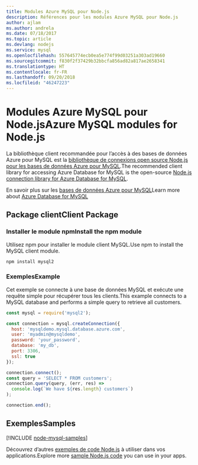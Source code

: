 ```yaml
---
title: Modules Azure MySQL pour Node.js
description: Références pour les modules Azure MySQL pour Node.js
author: ajlam
ms.author: andrela
ms.date: 07/18/2017
ms.topic: article
ms.devlang: nodejs
ms.service: mysql
ms.openlocfilehash: 557645774ecb0ea5e774f99d03251a303ad19660
ms.sourcegitcommit: f830f2f37429b32bbcfa856ad82a817ae2658341
ms.translationtype: HT
ms.contentlocale: fr-FR
ms.lasthandoff: 09/20/2018
ms.locfileid: "46247223"
---
```

# <a name="azure-mysql-modules-for-nodejs"></a><span data-ttu-id="2f828-103">Modules Azure MySQL pour Node.js</span><span class="sxs-lookup"><span data-stu-id="2f828-103">Azure MySQL modules for Node.js</span></span>

<span data-ttu-id="2f828-104">La bibliothèque client recommandée pour l’accès à des bases de données Azure pour MySQL est la [bibliothèque de connexions open source Node.js pour les bases de données Azure pour MySQL](https://github.com/sidorares/node-mysql2).</span><span class="sxs-lookup"><span data-stu-id="2f828-104">The recommended client library for accessing Azure Database for MySQL is the open-source [Node.js connection library for Azure Database for MySQL](https://github.com/sidorares/node-mysql2).</span></span> 

<span data-ttu-id="2f828-105">En savoir plus sur les [bases de données Azure pour MySQL](https://docs.microsoft.com/azure/MySQL/)</span><span class="sxs-lookup"><span data-stu-id="2f828-105">Learn more about [Azure Database for MySQL](https://docs.microsoft.com/azure/MySQL/)</span></span>

## <a name="client-package"></a><span data-ttu-id="2f828-106">Package client</span><span class="sxs-lookup"><span data-stu-id="2f828-106">Client Package</span></span>

### <a name="install-the-npm-module"></a><span data-ttu-id="2f828-107">Installer le module npm</span><span class="sxs-lookup"><span data-stu-id="2f828-107">Install the npm module</span></span>

<span data-ttu-id="2f828-108">Utilisez npm pour installer le module client MySQL.</span><span class="sxs-lookup"><span data-stu-id="2f828-108">Use npm to install the MySQL client module.</span></span>

```bash
npm install mysql2
```   

### <a name="example"></a><span data-ttu-id="2f828-109">Exemples</span><span class="sxs-lookup"><span data-stu-id="2f828-109">Example</span></span>

<span data-ttu-id="2f828-110">Cet exemple se connecte à une base de données MySQL et exécute une requête simple pour récupérer tous les clients.</span><span class="sxs-lookup"><span data-stu-id="2f828-110">This example connects to a MySQL database and performs a simple query to retrieve all customers.</span></span>

```javascript
const mysql = require('mysql2');

const connection = mysql.createConnection({
  host: 'mysqldemo.mysql.database.azure.com',
  user: 'myadmin@mysqldemo',
  password: 'your_password',
  database: 'my_db',
  port: 3306,
  ssl: true
});

connection.connect();
const query = 'SELECT * FROM customers';
connection.query(query, (err, res) =>
  console.log(`We have ${res.length} customers`)
);

connection.end();
```

## <a name="samples"></a><span data-ttu-id="2f828-111">Exemples</span><span class="sxs-lookup"><span data-stu-id="2f828-111">Samples</span></span>

[!INCLUDE [node-mysql-samples](../docs-ref-conceptual/includes/mysql-samples.md)]

<span data-ttu-id="2f828-112">Découvrez d’autres [exemples de code Node.js](https://azure.microsoft.com/resources/samples/?platform=nodejs) à utiliser dans vos applications.</span><span class="sxs-lookup"><span data-stu-id="2f828-112">Explore more [sample Node.js code](https://azure.microsoft.com/resources/samples/?platform=nodejs) you can use in your apps.</span></span>
